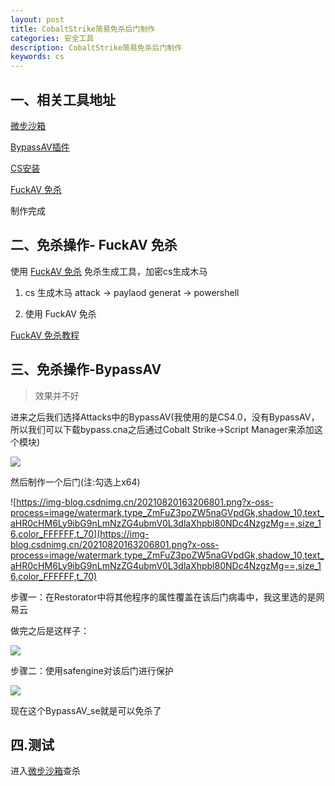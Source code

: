 ```yaml
---
layout: post
title: CobaltStrike简易免杀后门制作
categories: 安全工具
description: CobaltStrike简易免杀后门制作
keywords: cs
---
```



## 一、相关工具地址


[微步沙箱](https://s.threatbook.cn/)

[BypassAV插件](https://github.com/hack2fun/BypassAV)

[CS安装]([./2022-02-20-security-CsInstall.md](https://dzxindex.github.io/2022/02/20/security-CsInstall/))

[FuckAV 免杀](https://github.com/iframepm/FuckAV)




制作完成

## 二、免杀操作- FuckAV 免杀

使用 [FuckAV 免杀](https://github.com/iframepm/FuckAV) 免杀生成工具，加密cs生成木马

1. cs 生成木马
   attack -> paylaod generat ->  powershell

2. 使用 FuckAV 免杀


[FuckAV 免杀教程](https://github.com/iframepm/FuckAV/blob/main/upx/powershell.gif)






## 三、免杀操作-BypassAV

> 效果并不好


进来之后我们选择Attacks中的BypassAV(我使用的是CS4.0，没有BypassAV，所以我们可以下载bypass.cna之后通过Cobalt Strike->Script Manager来添加这个模块)

![](https://img-blog.csdnimg.cn/20210820163205885.png?x-oss-process=image/watermark,type_ZmFuZ3poZW5naGVpdGk,shadow_10,text_aHR0cHM6Ly9ibG9nLmNzZG4ubmV0L3dlaXhpbl80NDc4NzgzMg==,size_16,color_FFFFFF,t_70)

然后制作一个后门(注:勾选上x64)

![https://img-blog.csdnimg.cn/20210820163206801.png?x-oss-process=image/watermark,type_ZmFuZ3poZW5naGVpdGk,shadow_10,text_aHR0cHM6Ly9ibG9nLmNzZG4ubmV0L3dlaXhpbl80NDc4NzgzMg==,size_16,color_FFFFFF,t_70](https://img-blog.csdnimg.cn/20210820163206801.png?x-oss-process=image/watermark,type_ZmFuZ3poZW5naGVpdGk,shadow_10,text_aHR0cHM6Ly9ibG9nLmNzZG4ubmV0L3dlaXhpbl80NDc4NzgzMg==,size_16,color_FFFFFF,t_70)



步骤一：在Restorator中将其他程序的属性覆盖在该后门病毒中，我这里选的是网易云

做完之后是这样子：

![](https://codeantenna.com/image/https://img-blog.csdnimg.cn/20210820163205860.png)

步骤二：使用safengine对该后门进行保护

![](https://codeantenna.com/image/https://img-blog.csdnimg.cn/20210820163206469.png?x-oss-process=image/watermark,type_ZmFuZ3poZW5naGVpdGk,shadow_10,text_aHR0cHM6Ly9ibG9nLmNzZG4ubmV0L3dlaXhpbl80NDc4NzgzMg==,size_16,color_FFFFFF,t_70)


现在这个BypassAV_se就是可以免杀了



## 四.测试

进入[微步沙箱](https://s.threatbook.cn/)查杀